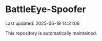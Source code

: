 # BattleEye-Spoofer

Last updated: 2025-06-19 14:31:06

This repository is automatically maintained.
